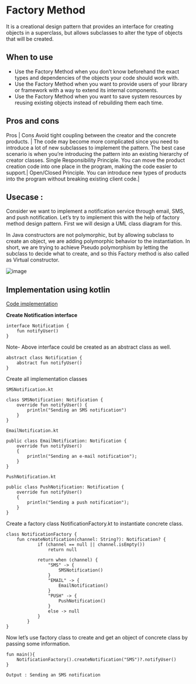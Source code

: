 # Factory Method

It is a creational design pattern that provides an interface for creating objects in a superclass, but allows subclasses to alter the type of objects that will be created.

## When to use
* Use the Factory Method when you don’t know beforehand the exact types and dependencies of the objects your code should work with.
* Use the Factory Method when you want to provide users of your library or framework with a way to extend its internal components.
* Use the Factory Method when you want to save system resources by reusing existing objects instead of rebuilding them each time.

## Pros and cons
Pros | Cons
Avoid tight coupling between the creator and the concrete products. | The code may become more complicated since you need to introduce a lot of new subclasses to implement the pattern. The best case scenario is when you’re introducing the pattern into an existing hierarchy of creator classes.
Single Responsibility Principle. You can move the product creation code into one place in the program, making the code easier to support.|
 Open/Closed Principle. You can introduce new types of products into the program without breaking existing client code.|



## Usecase : 
Consider we want to implement a notification service through email, SMS, and push notification. Let’s try to implement this with the help of factory method design pattern. First we will design a UML class diagram for this. 

In Java constructors are not polymorphic, but by allowing subclass to create an object, we are adding polymorphic behavior to the instantiation. In short, we are trying to achieve Pseudo polymorphism by letting the subclass to decide what to create, and so this Factory method is also called as Virtual constructor.

![image](https://user-images.githubusercontent.com/51394570/139050855-5772cdab-b620-4264-9fd7-e90641fff4dc.png)

## Implementation using kotlin

[Code implementation](https://github.com/kulkarnivis/design-pattern/tree/main/creational/factory_method/src/main/kotlin)

**Create Notification interface**

```
interface Notification {
    fun notifyUser()
}
```
Note- Above interface could be created as an abstract class as well. 
```
abstract class Notification {
    abstract fun notifyUser()
}
```

Create all implementation classes

```
SMSNotification.kt
```

```
class SMSNotification: Notification {
    override fun notifyUser() {
        println("Sending an SMS notification")
    }
}
```

```
EmailNotification.kt
```

```
public class EmailNotification: Notification {
    override fun notifyUser()
    {
        println("Sending an e-mail notification");
    }
}
```

```
PushNotification.kt
```

```
public class PushNotification: Notification {
    override fun notifyUser()
    {
        println("Sending a push notification");
    }
}
```
Create a factory class NotificationFactory.kt to instantiate concrete class.

```
class NotificationFactory {
    fun createNotification(channel: String?): Notification? {
            if (channel == null || channel.isEmpty())
                return null

            return when (channel) {
                "SMS" -> {
                    SMSNotification()
                }
                "EMAIL" -> {
                    EmailNotification()
                }
                "PUSH" -> {
                    PushNotification()
                }
                else -> null
            }
        }
}
```

Now let’s use factory class to create and get an object of concrete class by passing some information. 

```
fun main(){
    NotificationFactory().createNotification("SMS")?.notifyUser()
}
```

```
Output : Sending an SMS notification
```
